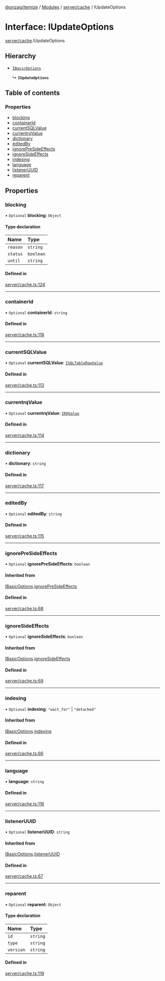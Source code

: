 [@onzag/itemize](../README.md) / [Modules](../modules.md) / [server/cache](../modules/server_cache.md) / IUpdateOptions

# Interface: IUpdateOptions

[server/cache](../modules/server_cache.md).IUpdateOptions

## Hierarchy

- [`IBasicOptions`](server_cache.IBasicOptions.md)

  ↳ **`IUpdateOptions`**

## Table of contents

### Properties

- [blocking](server_cache.IUpdateOptions.md#blocking)
- [containerId](server_cache.IUpdateOptions.md#containerid)
- [currentSQLValue](server_cache.IUpdateOptions.md#currentsqlvalue)
- [currentrqValue](server_cache.IUpdateOptions.md#currentrqvalue)
- [dictionary](server_cache.IUpdateOptions.md#dictionary)
- [editedBy](server_cache.IUpdateOptions.md#editedby)
- [ignorePreSideEffects](server_cache.IUpdateOptions.md#ignorepresideeffects)
- [ignoreSideEffects](server_cache.IUpdateOptions.md#ignoresideeffects)
- [indexing](server_cache.IUpdateOptions.md#indexing)
- [language](server_cache.IUpdateOptions.md#language)
- [listenerUUID](server_cache.IUpdateOptions.md#listeneruuid)
- [reparent](server_cache.IUpdateOptions.md#reparent)

## Properties

### blocking

• `Optional` **blocking**: `Object`

#### Type declaration

| Name | Type |
| :------ | :------ |
| `reason` | `string` |
| `status` | `boolean` |
| `until` | `string` |

#### Defined in

[server/cache.ts:124](https://github.com/onzag/itemize/blob/73e0c39e/server/cache.ts#L124)

___

### containerId

• `Optional` **containerId**: `string`

#### Defined in

[server/cache.ts:118](https://github.com/onzag/itemize/blob/73e0c39e/server/cache.ts#L118)

___

### currentSQLValue

• `Optional` **currentSQLValue**: [`ISQLTableRowValue`](base_Root_sql.ISQLTableRowValue.md)

#### Defined in

[server/cache.ts:113](https://github.com/onzag/itemize/blob/73e0c39e/server/cache.ts#L113)

___

### currentrqValue

• `Optional` **currentrqValue**: [`IRQValue`](rq_querier.IRQValue.md)

#### Defined in

[server/cache.ts:114](https://github.com/onzag/itemize/blob/73e0c39e/server/cache.ts#L114)

___

### dictionary

• **dictionary**: `string`

#### Defined in

[server/cache.ts:117](https://github.com/onzag/itemize/blob/73e0c39e/server/cache.ts#L117)

___

### editedBy

• `Optional` **editedBy**: `string`

#### Defined in

[server/cache.ts:115](https://github.com/onzag/itemize/blob/73e0c39e/server/cache.ts#L115)

___

### ignorePreSideEffects

• `Optional` **ignorePreSideEffects**: `boolean`

#### Inherited from

[IBasicOptions](server_cache.IBasicOptions.md).[ignorePreSideEffects](server_cache.IBasicOptions.md#ignorepresideeffects)

#### Defined in

[server/cache.ts:68](https://github.com/onzag/itemize/blob/73e0c39e/server/cache.ts#L68)

___

### ignoreSideEffects

• `Optional` **ignoreSideEffects**: `boolean`

#### Inherited from

[IBasicOptions](server_cache.IBasicOptions.md).[ignoreSideEffects](server_cache.IBasicOptions.md#ignoresideeffects)

#### Defined in

[server/cache.ts:69](https://github.com/onzag/itemize/blob/73e0c39e/server/cache.ts#L69)

___

### indexing

• `Optional` **indexing**: ``"wait_for"`` \| ``"detached"``

#### Inherited from

[IBasicOptions](server_cache.IBasicOptions.md).[indexing](server_cache.IBasicOptions.md#indexing)

#### Defined in

[server/cache.ts:66](https://github.com/onzag/itemize/blob/73e0c39e/server/cache.ts#L66)

___

### language

• **language**: `string`

#### Defined in

[server/cache.ts:116](https://github.com/onzag/itemize/blob/73e0c39e/server/cache.ts#L116)

___

### listenerUUID

• `Optional` **listenerUUID**: `string`

#### Inherited from

[IBasicOptions](server_cache.IBasicOptions.md).[listenerUUID](server_cache.IBasicOptions.md#listeneruuid)

#### Defined in

[server/cache.ts:67](https://github.com/onzag/itemize/blob/73e0c39e/server/cache.ts#L67)

___

### reparent

• `Optional` **reparent**: `Object`

#### Type declaration

| Name | Type |
| :------ | :------ |
| `id` | `string` |
| `type` | `string` |
| `version` | `string` |

#### Defined in

[server/cache.ts:119](https://github.com/onzag/itemize/blob/73e0c39e/server/cache.ts#L119)
